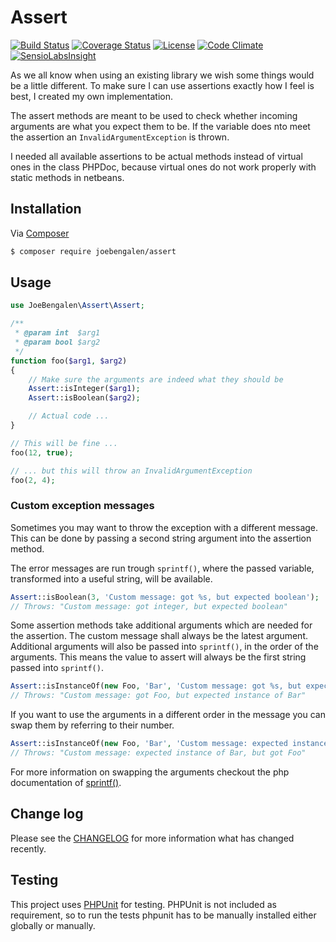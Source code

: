 # Assert

[![Build Status](https://travis-ci.org/JoeBengalen/Assert.svg?branch=1.x)](https://travis-ci.org/JoeBengalen/Assert)
[![Coverage Status](https://coveralls.io/repos/JoeBengalen/Assert/badge.svg?branch=1.x)](https://coveralls.io/github/JoeBengalen/Assert?branch=1.x)
[![License](https://poser.pugx.org/joebengalen/assert/license)](LICENSE.md)
[![Code Climate](https://codeclimate.com/github/JoeBengalen/Assert/badges/gpa.svg)](https://codeclimate.com/github/JoeBengalen/Assert)
[![SensioLabsInsight](https://insight.sensiolabs.com/projects/b6f8567d-7a76-47b0-ac36-2908285d0516/mini.png)](https://insight.sensiolabs.com/projects/b6f8567d-7a76-47b0-ac36-2908285d0516)

As we all know when using an existing library we wish some things would be a little different. To make sure I can use assertions exactly how I feel is best, I created my own implementation.

The assert methods are meant to be used to check whether incoming arguments are what you expect them to be. If the variable does nto meet the assertion an `InvalidArgumentException` is thrown.

I needed all available assertions to be actual methods instead of virtual ones in the class PHPDoc, because virtual ones do not work properly with static methods in netbeans.

## Installation

Via [Composer](https://getcomposer.org)

``` bash
$ composer require joebengalen/assert
```

## Usage

```php
use JoeBengalen\Assert\Assert;

/**
 * @param int  $arg1
 * @param bool $arg2
 */
function foo($arg1, $arg2)
{
    // Make sure the arguments are indeed what they should be
    Assert::isInteger($arg1);
    Assert::isBoolean($arg2);

    // Actual code ...
}

// This will be fine ...
foo(12, true);

// ... but this will throw an InvalidArgumentException
foo(2, 4);
```

### Custom exception messages

Sometimes you may want to throw the exception with a different message. This can be done by passing a second string argument into the assertion method.

The error messages are run trough `sprintf()`, where the passed variable, transformed into a useful string, will be available.

```php
Assert::isBoolean(3, 'Custom message: got %s, but expected boolean');
// Throws: "Custom message: got integer, but expected boolean"
```

Some assertion methods take additional arguments which are needed for the assertion. The custom message shall always be the latest argument. Additional arguments will also be passed into `sprintf()`, in the order of the arguments. This means the value to assert will always be the first string passed into `sprintf()`.

```php
Assert::isInstanceOf(new Foo, 'Bar', 'Custom message: got %s, but expected instance of %s');
// Throws: "Custom message: got Foo, but expected instance of Bar"
```

If you want to use the arguments in a different order in the message you can swap them by referring to their number.

```php
Assert::isInstanceOf(new Foo, 'Bar', 'Custom message: expected instance of %2$s, but got %s');
// Throws: "Custom message: expected instance of Bar, but got Foo"
```

For more information on swapping the arguments checkout the php documentation of [sprintf()](http://php.net/manual/en/function.sprintf.php).

## Change log

Please see the [CHANGELOG](CHANGELOG.md) for more information what has changed recently.

## Testing

This project uses [PHPUnit](https://phpunit.de) for testing. PHPUnit is not included as requirement, so to run the tests phpunit has to be manually installed either globally or manually.
